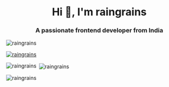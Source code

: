 <!-- ### Hi there 👋
![](http://antzuhl.cn:4000/get/@antzuhl.readme) -->

<!--
**raingrains/raingrains** is a ✨ _special_ ✨ repository because its `README.md` (this file) appears on your GitHub profile.

Here are some ideas to get you started:

- 🔭 I’m currently working on ...
- 🌱 I’m currently learning ...
- 👯 I’m looking to collaborate on ...
- 🤔 I’m looking for help with ...
- 💬 Ask me about ...
- 📫 How to reach me: ...
- 😄 Pronouns: ...
- ⚡ Fun fact: ...
-->

<!-- this is my github home page

![info](https://github-readme-stats.vercel.app/api?username=raingrains&show_icons=true&count_private=true&hide=prs&theme=default_repocard) -->


<h1 align="center">Hi 👋, I'm raingrains</h1>
<h3 align="center">A passionate frontend developer from India</h3>

<p align="left"> <img src="https://komarev.com/ghpvc/?username=raingrains&label=Profile%20views&color=0e75b6&style=flat" alt="raingrains" /> </p>

<p align="left"> <a href="https://github.com/ryo-ma/github-profile-trophy"><img src="https://github-profile-trophy.vercel.app/?username=raingrains" alt="raingrains" /></a> </p>

<p><img align="left" src="https://github-readme-stats.vercel.app/api/top-langs?username=raingrains&show_icons=true&locale=en&layout=compact" alt="raingrains" /></p>

<p>&nbsp;<img align="center" src="https://github-readme-stats.vercel.app/api?username=raingrains&show_icons=true&locale=en" alt="raingrains" /></p>

<p><img align="center" src="https://github-readme-streak-stats.herokuapp.com/?user=raingrains&" alt="raingrains" /></p>
